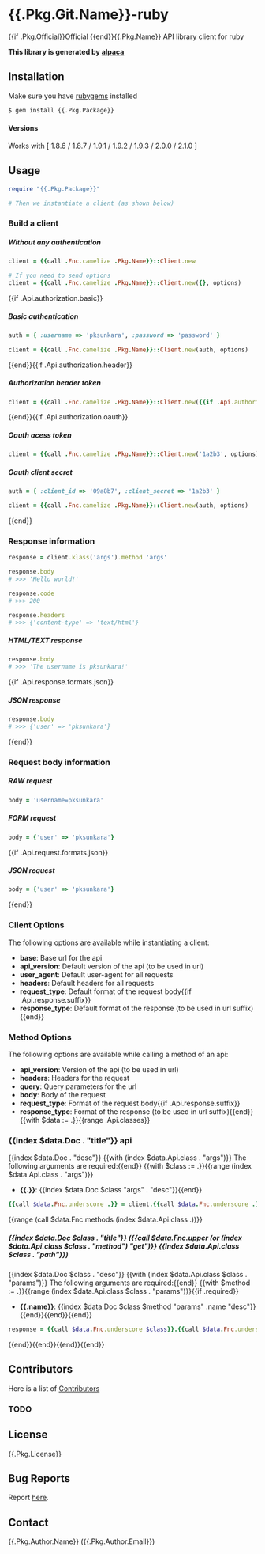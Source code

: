 # {{.Pkg.Git.Name}}-ruby

{{if .Pkg.Official}}Official {{end}}{{.Pkg.Name}} API library client for ruby

__This library is generated by [alpaca](https://github.com/pksunkara/alpaca)__

## Installation

Make sure you have [rubygems](https://rubygems.org) installed

```bash
$ gem install {{.Pkg.Package}}
```

#### Versions

Works with [ 1.8.6 / 1.8.7 / 1.9.1 / 1.9.2 / 1.9.3 / 2.0.0 / 2.1.0 ]

## Usage

```ruby
require "{{.Pkg.Package}}"

# Then we instantiate a client (as shown below)
```

### Build a client

##### Without any authentication

```ruby
client = {{call .Fnc.camelize .Pkg.Name}}::Client.new

# If you need to send options
client = {{call .Fnc.camelize .Pkg.Name}}::Client.new({}, options)
```
{{if .Api.authorization.basic}}
##### Basic authentication

```ruby
auth = { :username => 'pksunkara', :password => 'password' }

client = {{call .Fnc.camelize .Pkg.Name}}::Client.new(auth, options)
```
{{end}}{{if .Api.authorization.header}}
##### Authorization header token

```ruby
client = {{call .Fnc.camelize .Pkg.Name}}::Client.new({{if .Api.authorization.oauth}}{:http_header => '1a2b3'}{{else}}'1a2b3'{{end}}, options)
```
{{end}}{{if .Api.authorization.oauth}}
##### Oauth acess token

```ruby
client = {{call .Fnc.camelize .Pkg.Name}}::Client.new('1a2b3', options)
```

##### Oauth client secret

```ruby
auth = { :client_id => '09a8b7', :client_secret => '1a2b3' }

client = {{call .Fnc.camelize .Pkg.Name}}::Client.new(auth, options)
```
{{end}}
### Response information

```ruby
response = client.klass('args').method 'args'

response.body
# >>> 'Hello world!'

response.code
# >>> 200

response.headers
# >>> {'content-type' => 'text/html'}
```

##### HTML/TEXT response

```ruby
response.body
# >>> 'The username is pksunkara!'
```
{{if .Api.response.formats.json}}
##### JSON response

```ruby
response.body
# >>> {'user' => 'pksunkara'}
```
{{end}}
### Request body information

##### RAW request

```ruby
body = 'username=pksunkara'
```

##### FORM request

```ruby
body = {'user' => 'pksunkara'}
```
{{if .Api.request.formats.json}}
##### JSON request

```ruby
body = {'user' => 'pksunkara'}
```
{{end}}
### Client Options

The following options are available while instantiating a client:

 * __base__: Base url for the api
 * __api_version__: Default version of the api (to be used in url)
 * __user_agent__: Default user-agent for all requests
 * __headers__: Default headers for all requests
 * __request_type__: Default format of the request body{{if .Api.response.suffix}}
 * __response_type__: Default format of the response (to be used in url suffix){{end}}

### Method Options

The following options are available while calling a method of an api:

 * __api_version__: Version of the api (to be used in url)
 * __headers__: Headers for the request
 * __query__: Query parameters for the url
 * __body__: Body of the request
 * __request_type__: Format of the request body{{if .Api.response.suffix}}
 * __response_type__: Format of the response (to be used in url suffix){{end}}
{{with $data := .}}{{range .Api.classes}}
### {{index $data.Doc . "title"}} api

{{index $data.Doc . "desc"}}
{{with (index $data.Api.class . "args")}}
The following arguments are required:{{end}}
{{with $class := .}}{{range (index $data.Api.class . "args")}}
 * __{{.}}__: {{index $data.Doc $class "args" . "desc"}}{{end}}

```ruby
{{call $data.Fnc.underscore .}} = client.{{call $data.Fnc.underscore .}}({{call $data.Fnc.prnt.ruby (index $data.Doc . "args") ", " false}})
```
{{range (call $data.Fnc.methods (index $data.Api.class .))}}
##### {{index $data.Doc $class . "title"}} ({{call $data.Fnc.upper (or (index $data.Api.class $class . "method") "get")}} {{index $data.Api.class $class . "path"}})

{{index $data.Doc $class . "desc"}}
{{with (index $data.Api.class $class . "params")}}
The following arguments are required:{{end}}
{{with $method := .}}{{range (index $data.Api.class $class . "params")}}{{if .required}}
 * __{{.name}}__: {{index $data.Doc $class $method "params" .name "desc"}}{{end}}{{end}}{{end}}

```ruby
response = {{call $data.Fnc.underscore $class}}.{{call $data.Fnc.underscore .}}({{call $data.Fnc.prnt.ruby (index $data.Doc $class . "params") ", " true}}options)
```
{{end}}{{end}}{{end}}{{end}}
## Contributors
Here is a list of [Contributors](https://{{.Pkg.Git.Site}}/{{.Pkg.Git.User}}/{{.Pkg.Git.Name}}-ruby/contributors)

### TODO

## License
{{.Pkg.License}}

## Bug Reports
Report [here](https://{{.Pkg.Git.Site}}/{{.Pkg.Git.User}}/{{.Pkg.Git.Name}}-ruby/issues).

## Contact
{{.Pkg.Author.Name}} ({{.Pkg.Author.Email}})
